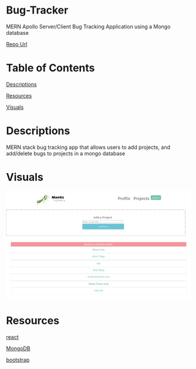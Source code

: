 # Bug-Tracker

MERN Apollo Server/Client Bug Tracking Application using a Mongo database

[Repo Url](https://github.com/MasonMarc/Bug-Tracker)

# Table of Contents

[Descriptions](#descriptions)

[Resources](#resources)

[Visuals](#visuals)

# Descriptions 

MERN stack bug tracking app that allows users to add projects, and add/delete bugs to projects in a mongo database


# Visuals

![picture](./assets/BugTrackerSH.png)


# Resources

[react](https://reactjs.org/)

[MongoDB](https://www.mongodb.com/)

[bootstrap](https://getbootstrap.com)
